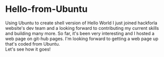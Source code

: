 # Hello-from-Ubuntu
Using Ubuntu to create shell version of Hello World
I just joined hackforla website's dev team and a looking forward to contributing my current skills and building many more.
So far, it's been very interesting and I hosted a web page on git-hub pages.  I'm looking forward to getting a web page up that's coded from Ubuntu.  
Let's see how it goes!

